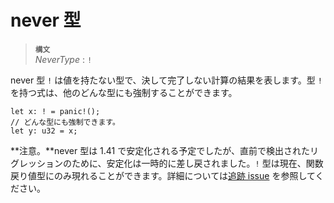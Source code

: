 # never 型

> **<sup>構文</sup>**<br> *NeverType* : `!`

never 型 `!` は値を持たない型で、決して完了しない計算の結果を表します。型 `!` を持つ式は、他のどんな型にも強制することができます。

<!-- ignore: unstable -->

```rust,ignore
let x: ! = panic!();
// どんな型にも強制できます。
let y: u32 = x;
```

**注意。**never 型は 1.41 で安定化される予定でしたが、直前で検出されたリグレッションのために、安定化は一時的に差し戻されました。`!` 型は現在、関数戻り値型にのみ現れることができます。詳細については[追跡 issue](https://github.com/rust-lang/rust/issues/35121) を参照してください。

